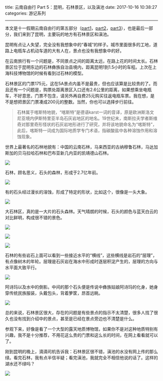 title: 云南自由行 Part 5：昆明，石林景区，以及滇池
date: 2017-10-16 10:38:27
categories: 游记系列


---

本文是十一假期云南自由行的第五部分（[part1](https://steemit.com/cn/@drunkevil/travel-in-yunnan-part-1)，[part2](https://steemit.com/cn/@drunkevil/travel-in-yunnan-part-2)，[part3](https://steemit.com/cn/@drunkevil/travel-in-yunnan-part-3)），也是最后一部分，我们来到了昆明，主要玩的地方有石林景区和滇池。

<!--more-->



昆明有点让人失望，完全没有我想象中的“春城”的样子。城市里面很多的工地，道路上电瓶车占机动车道的大有人在，景点也没有我想象中的好。

在云南旅行有一个问题是，不同景点之间的距离太远，在路上花的时间太长。石林景区位于昆明东边的石林彝族自治县境内，距离昆明1到1.5小时的车程。上次在上海科技博物馆的时候有看到过石林的模型。

石林景区的门票175元，这在5A景点内虽不是最贵，但也应该算是比较贵的了。而且还有一个问题是，购票处距离景区入口还有2.6公里的距离，如果想乘坐电瓶车，不好意思，门票不包含，请另外再自费25元购买往返电瓶车票。我在想，是不是想把景区门票凑成200元的整数。当然，你也可以选择步行前往。

> 石林属于喀斯特地貌，“喀斯特”是德语karst一词的音译，原是欧洲斯洛文尼亚境内伊斯特里亚半岛石灰岩地区的地名。19世纪末，南斯拉夫学者斯维奇对那里奇形怪状的石灰岩地形进行了研究，并将该地貌命名为“喀斯特”，此后，喀斯特一词成为国际地质学专门术语，指碳酸盐中各种溶蚀作用和溶蚀现象。

世界上最著名的石林地貌有：中国的云南石林，马来西亚的古纳穆鲁石林，马达加斯加的贝马拉哈石林和巴布亚新几内亚的凯靖德山石林。

![](http://wx3.sinaimg.cn/mw690/aeba7ac3ly1fkiwm3luu4j22c02c0u0y.jpg)

石林，顾名思义，石头的森林，形成于2.7亿年前。

![](http://wx2.sinaimg.cn/mw690/aeba7ac3ly1fkiwky5iknj23402c0u0x.jpg)

有的石头经过漫长的溶蚀，形成了特定的形状，比如这个，很像是一头大象。

![](http://wx4.sinaimg.cn/mw690/aeba7ac3ly1fkiwl1auxfj23402c0hdu.jpg)

大石林区，真的是一大片的石头森林。天气晴朗的时候，石头的颜色与蓝天白云的对比鲜明，构成很不错的景色。

![](http://wx2.sinaimg.cn/mw690/aeba7ac3ly1fkiwl8g4yyj23402c01kz.jpg)

![](http://wx2.sinaimg.cn/mw690/aeba7ac3ly1fkiwlndsjej23402c01l0.jpg)

![](http://wx4.sinaimg.cn/mw690/aeba7ac3ly1fkiwlq7m2hj23402c04qr.jpg)

石林的有些岩石上面可以看到一些接近水平的“横线”，这些横线是岩石的“层理”，有点像树木的年轮。层理是石灰岩在海水中形成时逐层积淀产生的，层理的方向与水平面大致平行。

![](http://wx2.sinaimg.cn/mw690/aeba7ac3ly1fkiwlndsjej23402c01l0.jpg)


阿诗玛以及水中的倒影。中间的那个石头便是传说中彝族姑娘阿诗玛的化身，她身穿传统民族服装，头戴包头，背着箩筐，昂首远眺。

![](http://wx1.sinaimg.cn/mw690/aeba7ac3ly1fkiwm1nrbij22c0340qv6.jpg)

总的来说，石林景区很大，存在的问题是有些景点的指示不太清楚，很多人找了很久也没有找到介绍中的景点，甚至是已经在景点旁边也不清楚是什么。

参观下来，好像是看了一个大型的露天地质博物馆，如果你不是对这种地质特别有兴趣，我不是十分推荐，不用花这么贵的门票和这么长的时间，在网上看看就可以了。

刚到昆明的晚上，滴滴司机告诉我：石林景区很不错，滇池的水没有网上传的那么绿。看完石林，我有点半信半疑；看完滇池，我就完全不相信他说的话了。这样的湖水还不绿吗？

![](http://wx4.sinaimg.cn/mw690/aeba7ac3ly1fkiwm59g5ej23402c0b2a.jpg)


